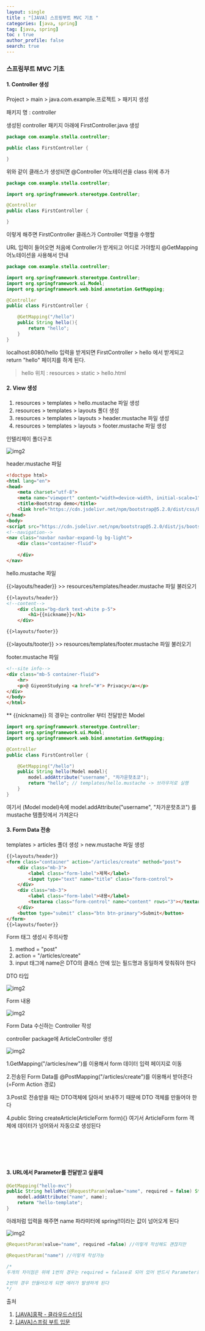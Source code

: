 ```yaml
---
layout: single
title : "[JAVA] 스프링부트 MVC 기초 "
categories: [java, spring]
tag: [java, spring]
toc : true
author_profile: false
search: true
---
```


### 스프링부트 MVC 기초 

#### 1. Controller 생성

Project > main > java.com.example.프로젝트 > 패키지 생성

패키지 명 : controller

생성된 controller 패키지 아래에 FirstController.java 생성

```java
package com.example.stella.controller;

public class FirstController {

}
```

위와 같이 클래스가 생성되면 @Controller 어노테이션을 class 위에 추가 

```java
package com.example.stella.controller;

import org.springframework.stereotype.Controller;

@Controller
public class FirstController {

}
```

이렇게 해주면 FirstController 클래스가 Controller 역할을 수행할

URL 입력이 들어오면 처음에 Controller가 받게되고 어디로 가야할지 @GetMapping 어노테이션을 사용해서 안내

```java
package com.example.stella.controller;

import org.springframework.stereotype.Controller;
import org.springframework.ui.Model;
import org.springframework.web.bind.annotation.GetMapping;

@Controller
public class FirstController {

    @GetMapping("/hello")
    public String hello(){
        return "hello"; 
    }
}
```

localhost:8080/hello 입력을 받게되면 FirstController > hello 에서 받게되고 return "hello" 페이지를 하게 된다.

> hello 위치 : resources > static > hello.html


#### 2. View 생성
1. resources > templates > hello.mustache 파일 생성
2. resources > templates > layouts 폴더 생성
3. resources > templates > layouts > header.mustache 파일 생성
4. resources > templates > layouts > footer.mustache 파일 생성


<bold>인텔리제이 폴더구조</bold>

![img2](../../../images/posts/java/spring/chapter03/2.png)


<bold>header.mustache 파일</bold>
```html
<!doctype html>
<html lang="en">
<head>
    <meta charset="utf-8">
    <meta name="viewport" content="width=device-width, initial-scale=1">
    <title>Bootstrap demo</title>
    <link href="https://cdn.jsdelivr.net/npm/bootstrap@5.2.0/dist/css/bootstrap.min.css" rel="stylesheet" integrity="sha384-gH2yIJqKdNHPEq0n4Mqa/HGKIhSkIHeL5AyhkYV8i59U5AR6csBvApHHNl/vI1Bx" crossorigin="anonymous">
</head>
<body>
<script src="https://cdn.jsdelivr.net/npm/bootstrap@5.2.0/dist/js/bootstrap.bundle.min.js" integrity="sha384-A3rJD856KowSb7dwlZdYEkO39Gagi7vIsF0jrRAoQmDKKtQBHUuLZ9AsSv4jD4Xa" crossorigin="anonymous"></script>
<!--navigation-->
<nav class="navbar navbar-expand-lg bg-light">
    <div class="container-fluid">
        
    </div>
</nav>
```

<bold>hello.mustache 파일</bold>

{{>layouts/header}} >> resources/templates/header.mustache 파일 불러오기

```html
{{>layouts/header}} 
<!--content-->
    <div class="bg-dark text-white p-5">
        <h1>{{nickname}}</h1>
    </div>

{{>layouts/footer}}
```

{{>layouts/tooter}} >> resources/templates/footer.mustache 파일 불러오기


<bold>footer.mustache 파일</bold>

```html
<!--site info-->
<div class="mb-5 container-fluid">
    <hr>
    <p>@ GiyeonStudying <a href="#"> Privacy</a></p>
</div>
</body>
</html>
```

** {{nickname}} 의 경우는 controller 부터 전달받은 Model

```java
import org.springframework.stereotype.Controller;
import org.springframework.ui.Model;
import org.springframework.web.bind.annotation.GetMapping;

@Controller
public class FirstController {

    @GetMapping("/hello")
    public String hello(Model model){
        model.addAttribute("username", "차가운핫초코");
        return "hello"; // templates/hello.mustache -> 브라우저로 실행
    }
}
```

여기서 (Model model)속에 model.addAttribute("username", "차가운핫초코") 를 mustache 템플릿에서 가져온다


#### 3. Form Data 전송

templates > articles 폴더 생성 > new.mustache 파일 생성
```html
{{>layouts/header}}
<form class="container" action="/articles/create" method="post">
    <div class="mb-3">
        <label class="form-label">제목</label>
        <input type="text" name="title" class="form-control">
    </div>
    <div class="mb-3">
        <label class="form-label">내용</label>
        <textarea class="form-control" name="content" rows="3"></textarea>
    </div>
    <button type="submit" class="btn btn-primary">Submit</button>
</form>
{{>layouts/footer}}
```

Form 태그 생성시 주의사항
1. method = "post"
2. action = "/articles/create"
3. input 태그에 name은 DTO의 클래스 안에 있는 필드명과 동일하게 맞춰줘야 한다


<bold>DTO 타입</bold>

![img2](../../../images/posts/java/spring/chapter03/3.png)

<bold>Form 내용</bold>


![img2](../../../images/posts/java/spring/chapter03/4.png)

Form Data 수신하는 Controller 작성

controller package에 ArticleController 생성

![img2](../../../images/posts/java/spring/chapter03/5.png)


1.GetMapping("/articles/new")를 이용해서 form 데이터 입력 페이지로 이동

2.전송된 Form Data를 @PostMapping("/articles/create")를 이용해서 받아준다(=Form Action 경로)

3.Post로 전송받을 때는 DTO객체에 담아서 보내주기 때문에 DTO 객체를 만들어야 한다

4.public String createArticle(ArticleForm form){} 여기서 ArticleForm form 객체에 데이터가 넘어와서 자동으로 생성된다

<br>
<br>
<br>
<br>

#### 3. URL에서 Parameter를 전달받고 싶을때

```java
@GetMapping("hello-mvc")
public String helloMvc(@RequestParam(value="name", required = false) String name, Model model){ //@RequestParam("name")을 기본으로 사용
    model.addAttribute("name", name);
    return "hello-template";
}
```

아래처럼 입력을 해주면 name 파라미터에 spring!!이라는 값이 넘어오게 된다

![img2](../../../images/posts/java/spring/chapter03/6.png)

```java
@RequestParam(value="name", required =false) //이렇게 작성해도 괜찮지만

@RequestParam("name") //이렇게 작성가능

/*
두개의 차이점은 위에 1번의 경우는 required = falase로 되어 있어 반드시 Parameter로 안들어와도 되지만

2번의 경우 안들어오게 되면 에러가 발생하게 된다
*/
```




출처 
 1. [[JAVA]홍팍 - 클라우드스터딩](https://cloudstudying.kr/lectures/469)
 2. [[JAVA]스프링 부트 입문](https://cloudstudying.kr/lectures/469)
